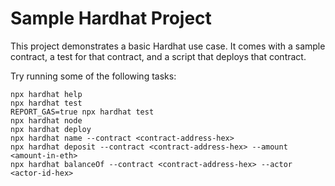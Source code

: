 # Sample Hardhat Project

This project demonstrates a basic Hardhat use case. It comes with a sample contract, a test for that contract, and a script that deploys that contract.

Try running some of the following tasks:

```shell
npx hardhat help
npx hardhat test
REPORT_GAS=true npx hardhat test
npx hardhat node
npx hardhat deploy
npx hardhat name --contract <contract-address-hex>
npx hardhat deposit --contract <contract-address-hex> --amount <amount-in-eth>
npx hardhat balanceOf --contract <contract-address-hex> --actor <actor-id-hex>
```
